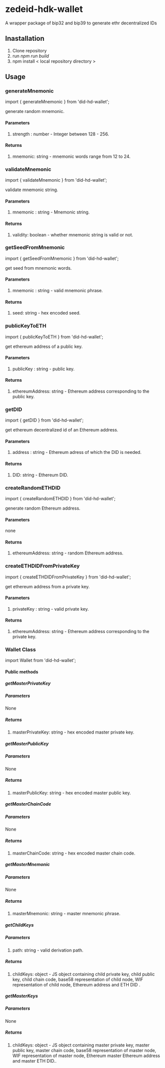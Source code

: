 # zedeid-hdk-wallet
A wrapper package of bip32 and bip39 to generate ethr decentralized IDs

## Inastallation

1. Clone repository
2. run *npm run build* 
3. npm install < local repository directory >

## Usage

### generateMnemonic

import { generateMnemonic } from 'did-hd-wallet';

generate random mnemonic.

#### Parameters

1. strength : number - Integer between 128 - 256.

#### Returns

1. mnemonic: string - mnemonic words range from 12 to 24.

### validateMnemonic

import { validateMnemonic } from 'did-hd-wallet';

validate mnemonic string.

#### Parameters

1. mnemonic : string - Mnemonic string.

#### Returns

1. validity: boolean - whether mnemonic string is valid or not.


### getSeedFromMnemonic

import { getSeedFromMnemonic } from 'did-hd-wallet';

get seed from mnemonic words.

#### Parameters

1. mnemonic : string - valid mnemonic phrase.

#### Returns

1. seed: string - hex encoded seed.

### publicKeyToETH

import { publicKeyToETH } from 'did-hd-wallet';

get ethereum address of a public key.

#### Parameters

1. publicKey : string - public key.

#### Returns

1. ethereumAddress: string - Ethereum address corresponding to the public key.


### getDID

import { getDID } from 'did-hd-wallet';

get ethereum decentralized id of an Ethereum address.

#### Parameters

1. address : string - Ethereum adress of which the DID is needed.

#### Returns

1. DID: string - Ethereum DID.

### createRandomETHDID

import { createRandomETHDID } from 'did-hd-wallet';

generate random Ethereum address.

#### Parameters

none

#### Returns

1. ethereumAddress: string - random Ethereum address.

### createETHDIDFromPrivateKey

import { createETHDIDFromPrivateKey } from 'did-hd-wallet';

get ethereum address from a private key.

#### Parameters

1. privateKey : string - valid private key.

#### Returns

1. ethereumAddress: string - Ethereum address corresponding to the private key.

### Wallet Class

import Wallet from 'did-hd-wallet';

#### Public methods

##### getMasterPrivateKey

##### Parameters

None

##### Returns

1. masterPrivateKey: string - hex encoded master private key.

##### getMasterPublicKey

##### Parameters

None

##### Returns

1. masterPublicKey: string - hex encoded master public key.

##### getMasterChainCode

##### Parameters

None

##### Returns

1. masterChainCode: string - hex encoded master chain code.

##### getMasterMnemonic

##### Parameters

None

##### Returns

1. masterMnemonic: string - master mnemonic phrase.

##### getChildKeys

##### Parameters

1. path: string - valid derivation path.

##### Returns

1. childKeys: object - JS object containing child private key, child public key, child chain code, base58 representation of child node, WIF representation of child node, Ethereum address and ETH DID .

##### getMasterKeys

##### Parameters

None

##### Returns

1. childKeys: object - JS object containing master private key, master public key, master chain code, base58 representation of master node, WIF representation of master node, Ethereum master Ethereum address and master ETH DID..